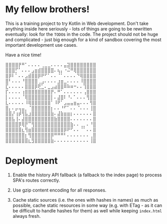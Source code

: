 # My fellow brothers!

This is a training project to try Kotlin in Web development.
Don't take anything inside here seriously - lots of things are going to be rewritten eventually:
look for the `TODO`s in the code.
The project should not be huge and complicated - 
just big enough for a kind of sandbox covering the most important development use cases.

Have a nice time!

⣿⣿⣿⣿⡟⠛⠁⠄⠄⠄⠄⢀⣀⣀⠄⠄⠄⠄⣤⣽⣿⣿⣿⣿⣿⣿⣿⣿
⣿⣿⣿⡋⠁⠄⠄⠄⣠⣶⣾⣿⣿⣿⣿⠄⢦⡄⠐⠬⠛⢿⣿⣿⣿⣿⣿⣿
⣿⡿⠇⠁⠄⠄⣠⣾⣿⣿⡿⠟⠋⠁⠄⠄⠈⠁⠄⠄⠄⠄⠙⢿⣿⣿⣿⣿
⣿⠃⠄⠄⠄⠘⣿⣿⣿⣿⢀⣠⠄⠄⠄⠄⣰⣶⣀⠄⠄⠄⠄⠸⣿⣿⣿⣿
⣏⠄⠄⠄⠄⠄⣿⣿⣿⡿⢟⣁⠄⣀⣠⣴⣿⣿⠿⠷⠶⠒⠄⠄⢹⣿⣿⣿
⡏⠄⠄⠄⠄⢰⣿⣿⣿⣿⣿⣿⣿⣿⡟⠄⠛⠁⠄⠄⠄⠄⠄⠄⢠⣿⣿⣿
⡇⠄⠄⠄⠄⠈⢿⣿⣿⣿⣿⣿⣿⣿⡇⠄⣼⣿⠇⠘⠄⠁⠄⠄⠄⢻⣿⣿
⣇⠄⠄⠄⠄⠄⠸⢿⣿⣿⣿⣿⣿⣿⠁⠸⠟⠁⣠⣤⣤⣶⣤⠄⠄⠄⢻⣿
⣿⡄⠄⡤⢤⣤⡀⠈⣿⣿⣿⣿⣿⣿⡆⠄⠄⠘⠋⠁⠄⠄⠈⠄⠄⠄⢸⣿
⣿⣿⡜⢰⡾⢻⣧⣰⣿⣿⣿⣿⣿⣿⣷⠄⣼⣷⣶⣶⡆⠄⠄⠄⠄⠄⠄⣿
⣿⣿⣧⢸⠄⣼⣿⣿⣿⣿⣿⣿⣿⣿⣿⣷⣿⣿⣿⣿⠄⠄⠄⠄⠄⠄⠄⣿
⣿⣿⣿⣿⡿⢿⡟⠉⢻⣿⣿⣿⣿⣿⣿⣿⣿⣿⣿⣿⣷⠄⠄⢀⡀⠄⠘⣿
⣿⣿⣿⣿⣿⣆⢻⣶⣿⣿⣿⣿⣿⣿⣿⣿⣿⣿⡿⠟⠋⠄⠄⠈⠁⠄⠄⣿
⣿⣿⣿⣿⣿⣿⡆⢻⣿⣿⣿⣿⣿⣿⡿⠛⠛⠛⠃⠄⠄⠄⠄⠄⠄⠄⢀⣿
⣿⣿⣿⣿⣿⣿⣿⣆⣻⣿⣿⣿⣿⣿⣷⠄⠄⠄⠄⠄⠄⠄⠄⠄⠄⠄⢸⣿


# Deployment

1. Enable the history API fallback (a fallback to the index page) to process SPA's routes correctly.

2. Use gzip content encoding for all responses.

3. Cache static sources (i.e. the ones with hashes in names) as much as possible,
cache static resources in some way (e.g. with ETag - as it can be difficult to handle hashes for them) as well
while keeping `index.html` always fresh.
